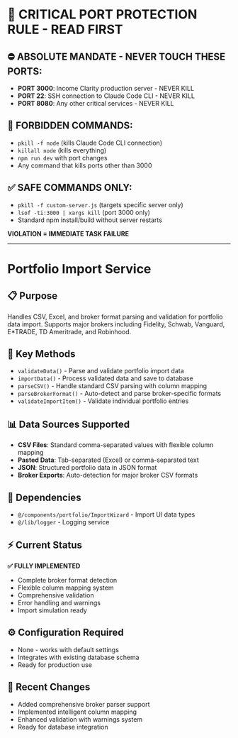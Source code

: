 # 🚨 CRITICAL PORT PROTECTION RULE - READ FIRST

## ⛔ ABSOLUTE MANDATE - NEVER TOUCH THESE PORTS:
- **PORT 3000**: Income Clarity production server - NEVER KILL
- **PORT 22**: SSH connection to Claude Code CLI - NEVER KILL  
- **PORT 8080**: Any other critical services - NEVER KILL

## 🚫 FORBIDDEN COMMANDS:
- `pkill -f node` (kills Claude Code CLI connection)
- `killall node` (kills everything)
- `npm run dev` with port changes
- Any command that kills ports other than 3000

## ✅ SAFE COMMANDS ONLY:
- `pkill -f custom-server.js` (targets specific server only)
- `lsof -ti:3000 | xargs kill` (port 3000 only)
- Standard npm install/build without server restarts

**VIOLATION = IMMEDIATE TASK FAILURE**

---

# Portfolio Import Service

## 📋 Purpose
Handles CSV, Excel, and broker format parsing and validation for portfolio data import. Supports major brokers including Fidelity, Schwab, Vanguard, E*TRADE, TD Ameritrade, and Robinhood.

## 🔧 Key Methods
- `validateData()` - Parse and validate portfolio import data
- `importData()` - Process validated data and save to database
- `parseCSV()` - Handle standard CSV parsing with column mapping
- `parseBrokerFormat()` - Auto-detect and parse broker-specific formats
- `validateImportItem()` - Validate individual portfolio entries

## 📊 Data Sources Supported
- **CSV Files**: Standard comma-separated values with flexible column mapping
- **Pasted Data**: Tab-separated (Excel) or comma-separated text
- **JSON**: Structured portfolio data in JSON format
- **Broker Exports**: Auto-detection for major broker CSV formats

## 🔗 Dependencies
- `@/components/portfolio/ImportWizard` - Import UI data types
- `@/lib/logger` - Logging service

## ⚡ Current Status
**✅ FULLY IMPLEMENTED**
- Complete broker format detection
- Flexible column mapping system
- Comprehensive validation
- Error handling and warnings
- Import simulation ready

## ⚙️ Configuration Required
- None - works with default settings
- Integrates with existing database schema
- Ready for production use

## 📝 Recent Changes
- Added comprehensive broker parser support
- Implemented intelligent column mapping
- Enhanced validation with warnings system
- Ready for database integration